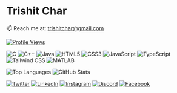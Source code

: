 # Trishit Char
📫 Reach me at: trishitchar@gmail.com

[![Profile Views](https://komarev.com/ghpvc/?username=trishitchar&label=Profile%20views&color=0e75b6&style=flat)](https://github.com/trishitchar)

![C](https://img.shields.io/badge/-C-00599C?style=flat-square&logo=c&logoColor=white)
![C++](https://img.shields.io/badge/-C++-00599C?style=flat-square&logo=c%2B%2B&logoColor=white)
![Java](https://img.shields.io/badge/-Java-007396?style=flat-square&logo=java&logoColor=white)
![HTML5](https://img.shields.io/badge/-HTML5-E34F26?style=flat-square&logo=html5&logoColor=white)
![CSS3](https://img.shields.io/badge/-CSS3-1572B6?style=flat-square&logo=css3&logoColor=white)
![JavaScript](https://img.shields.io/badge/-JavaScript-F7DF1E?style=flat-square&logo=javascript&logoColor=black)
![TypeScript](https://img.shields.io/badge/-TypeScript-00599C?style=flat-square&logo=TypeScript&logoColor=white)
![Tailwind CSS](https://img.shields.io/badge/-Tailwind_CSS-38B2AC?style=flat-square&logo=tailwind-css&logoColor=white)
![MATLAB](https://img.shields.io/badge/-MATLAB-0076A8?style=flat-square&logo=mathworks&logoColor=white)

![Top Languages](https://github-readme-stats.vercel.app/api/top-langs?username=trishitchar&show_icons=true&locale=en&layout=compact) ![GitHub Stats](https://github-readme-stats.vercel.app/api?username=trishitchar&show_icons=true&locale=en)

[![Twitter](https://img.shields.io/badge/-Twitter-1DA1F2?style=flat-square&logo=twitter&logoColor=white)](https://twitter.com/trishitchar)
[![LinkedIn](https://img.shields.io/badge/-LinkedIn-0077B5?style=flat-square&logo=linkedin&logoColor=white)](https://linkedin.com/in/trishitchar)
[![Instagram](https://img.shields.io/badge/-Instagram-E4405F?style=flat-square&logo=instagram&logoColor=white)](https://instagram.com/trishit.char)
[![Discord](https://img.shields.io/badge/-Discord-7289DA?style=flat-square&logo=discord&logoColor=white)](https://discord.com/users/802868454016417862)
[![Facebook](https://img.shields.io/badge/-Facebook-1877F2?style=flat-square&logo=facebook&logoColor=white)](https://m.facebook.com/100079034225717/)
